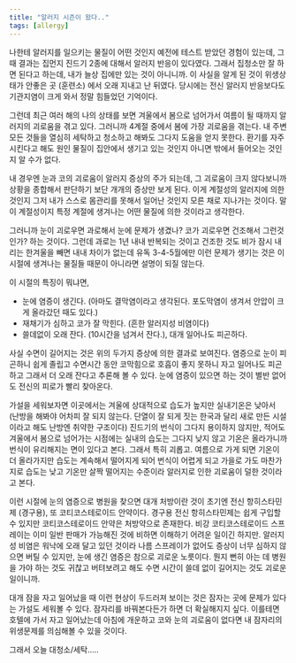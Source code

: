 ```yaml
---
title: "알러지 시즌이 왔다.."
tags: [allergy]
---
```


나한테 알러지를 일으키는 물질이 어떤 것인지 예전에 테스트 받았던 경험이 있는데, 그때 결과는 집먼지 진드기 2종에 대해서 알러지 반응이 있다였다. 그래서 집청소만 잘 하면 된다고 하는데, 내가 늘상 집에만 있는 것이 아니니까. 이 사실을 알게 된 것이 위생상태가 안좋은 곳 (훈련소) 에서 오래 지내고 난 뒤였다. 당시에는 전신 알러지 반응보다도 기관지염이 크게 와서 정말 힘들었던 기억이다. 

그런데 최근 여러 해의 나의 상태를 보면 겨울에서 봄으로 넘어가서 여름이 될 때까지 알러지의 괴로움을 겪고 있다. 그러니까 4계절 중에서 봄에 가장 괴로움을 겪는다. 내 주변 모든 것들을 열심히 세탁하고 청소하고 해봐도 그다지 도움을 얻지 못한다. 환기를 자주 시킨다고 해도 원인 물질이 집안에서 생기고 있는 것인지 아니면 밖에서 들어오는 것인지 알 수가 없다. 

내 경우엔 눈과 코의 괴로움이 알러지 증상의 주가 되는데, 그 괴로움이 크지 않다보니까 상황을 종합해서 판단하기 보단 개개의 증상만 보게 된다. 이게 계절성의 알러지에 의한 것인지 그저 내가 스스로 몸관리를 못해서 일어난 것인지 모른 채로 지나가는 것이다. 말이 계절성이지 특정 계절에 생겨나는 어떤 물질에 의한 것이라고 생각한다. 

그러니까 눈이 괴로우면 과로해서 눈에 문제가 생겼나? 코가 괴로우면 건조해서 그런것인가? 하는 것이다. 그런데 과로는 1년 내내 반복되는 것이고 건조한 것도 비가 잠시 내리는 한겨울을 빼면 내내 차이가 없는데 유독 3-4-5월에만 이런 문제가 생기는 것은 이 시절에 생겨나는 물질들 때문이 아니라면 설명이 되질 않는다. 

이 시절의 특징이 뭐냐면,
- 눈에 염증이 생긴다. (아마도 결막염이라고 생각된다. 포도막염이 생겨서 안압이 크게 올라갔던 때도 있다.)
- 재채기가 심하고 코가 잘 막힌다. (흔한 알러지성 비염이다)
- 쓸데없이 오래 잔다. (10시간을 넘겨서 잔다.), 대개 일어나도 피곤하다.

사실 수면이 길어지는 것은 위의 두가지 증상에 의한 결과로 보여진다. 염증으로 눈이 피곤하니 쉽게 졸립고 수면시간 동안 코막힘으로 호흡이 좋지 못하니 자고 일어나도 피곤하고 그래서 더 오래 잔다고 추론해 볼 수 있다. 눈에 염증이 있으면 하는 것이 별반 없어도 전신의 피로가 빨리 찾아온다. 

가설을 세워보자면 이곳에서는 겨울에 상대적으로 습도가 높지만 실내기온은 낮아서 (난방을 해봐야 어차피 잘 되지 않는다. 단열이 잘 되게 짓는 한국과 달리 새로 만든 시설이라고 해도 난방엔 취약한 구조이다) 진드기의 번식이 그다지 용이하지 않지만, 적어도 겨울에서 봄으로 넘어가는 시점에는 실내의 습도는 그다지 낮지 않고 기온은 올라가니까 번식이 유리해지는 면이 있다고 본다. 그래서 특히 괴롭고. 여름으로 가게 되면 기온이 더 올라가지만 습도는 계속해서 떨어지게 되어 번식이 어렵게 되고 가을로 가도 마찬가지로 습도는 낮고 기온만 살짝 떨어지는 수준이라 알러지로 인한 괴로움이 덜한 것이라고 본다. 

이런 시절에 눈의 염증으로 병원을 찾으면 대개 처방이란 것이 초기엔 전신 항히스타민제 (경구용), 또 코티코스테로이드 안약이다. 경구용 전신 항히스타민제는 쉽게 구입할 수 있지만 코티코스테로이드 안약은 처방약으로 존재한다. 비강 코티코스테로이드 스프레이는 이미 일반 판매가 가능해진 것에 비하면 이해하기 어려운 일이긴 하지만. 알러지성 비염은 워낙에 오래 달고 있던 것이라 나름 스프레이가 없어도 증상이 너무 심하지 않으면 버틸 수 있지만, 눈에 생긴 염증은 참으로 괴로운 노릇이다. 뭔지 뻔히 아는 데 병원을 가야 하는 것도 귀찮고 버텨보려고 해도 수면 시간이 쓸데 없이 길어지는 것도 괴로운 일이니까.

대개 잠을 자고 일어났을 때 이런 현상이 두드러져 보이는 것은 잠자는 곳에 문제가 있다는 가설도 세워볼 수 있다. 잠자리를 바꿔본다든가 하면 더 확실해지지 싶다. 이를테면 호텔에 가서 자고 일어났는데 아침에 개운하고 코와 눈의 괴로움이 없다면 내 잠자리의 위생문제를 의심해볼 수 있을 것이다. 

그래서 오늘 대청소/세탁.....